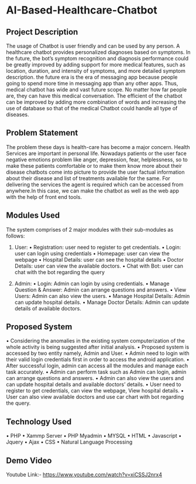 # AI-Based-Healthcare-Chatbot

## Project Description
The usage of Chatbot is user friendly and can be used by any person. A healthcare chatbot provides personalized diagnoses based on symptoms. In the future, the bot’s symptom recognition and diagnosis performance could be greatly improved by adding support for more medical features, such as location, duration, and intensity of symptoms, and more detailed symptom description. the future era is the era of messaging app because people going to spend more time in messaging app than any other apps. Thus, medical chatbot has wide and vast future scope. No matter how far people are, they can have this medical conversation. The efficient of the chatbot can be improved by adding more combination of words and increasing the use of database so that of the medical Chatbot could handle all type of diseases.  

## Problem Statement
The problem these days is health-care has become a major concern. Health Services are important in personal life. Nowadays patients or the user face negative emotions problem like anger, depression, fear, helplessness, so to make these patients comfortable or to make them know more about their disease chatbots come into picture to provide the user factual information about their disease and list of treatments available for the same. For delivering the services the agent is required which can be accessed from anywhere.In this case, we can make the chatbot as well as the web app with the help of front end tools.

## Modules Used
The system comprises of 2 major modules with their sub-modules as follows:
1.	User:
•	Registration: user need to register to get credentials.
•	Login: user can login using credentials
•	Homepage: user can view the webpage 
•	Hospital Details: user can see the hospital details
•	Doctor Details: user can view the available doctors.
•	Chat with Bot: user can chat with the bot regarding the query

 
2.	Admin:
•	Login: Admin can login by using credentials.
•	Manage Question & Answer: Admin can arrange questions and answers.
•	View Users: Admin can also view the users. 
•	Manage Hospital Details: Admin can update hospital details.
•	Manage Doctor Details: Admin can update details of available doctors.
 
## Proposed System
•	Considering the anomalies in the existing system computerization of the whole activity is being suggested after initial analysis.
•	Proposed system is accessed by two entity namely, Admin and User.
•	Admin need to login with their valid login credentials first in order to access the android application.
•	After successful login, admin can access all the modules and manage each task accurately.
•	Admin can perform task such as Admin can login, admin can arrange questions and answers.
•	Admin can also view the users and can update hospital details and available doctors’ details.
•	User need to register to get credentials, can view the webpage, View hospital details.
•	User can also view available doctors and use car chart with bot regarding the query.

## Technology Used
• PHP
• Xammp Server
• PHP Myadmin
• MYSQL
• HTML
• Javascript
• Jquery
• Ajax
• CSS
• Natural Language Processing

## Demo Video
Youtube Link:- https://www.youtube.com/watch?v=xiCSSJ2nrx4
 
